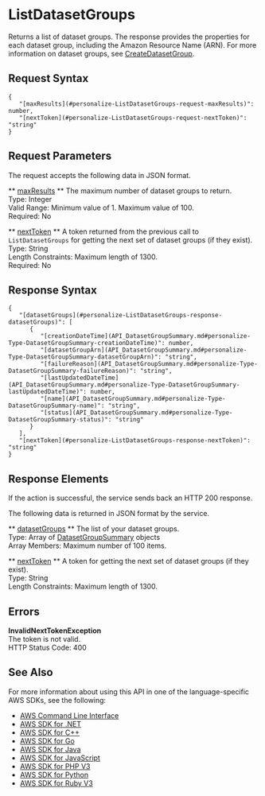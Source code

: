 # ListDatasetGroups<a name="API_ListDatasetGroups"></a>

Returns a list of dataset groups\. The response provides the properties for each dataset group, including the Amazon Resource Name \(ARN\)\. For more information on dataset groups, see [CreateDatasetGroup](API_CreateDatasetGroup.md)\.

## Request Syntax<a name="API_ListDatasetGroups_RequestSyntax"></a>

```
{
   "[maxResults](#personalize-ListDatasetGroups-request-maxResults)": number,
   "[nextToken](#personalize-ListDatasetGroups-request-nextToken)": "string"
}
```

## Request Parameters<a name="API_ListDatasetGroups_RequestParameters"></a>

The request accepts the following data in JSON format\.

 ** [maxResults](#API_ListDatasetGroups_RequestSyntax) **   <a name="personalize-ListDatasetGroups-request-maxResults"></a>
The maximum number of dataset groups to return\.  
Type: Integer  
Valid Range: Minimum value of 1\. Maximum value of 100\.  
Required: No

 ** [nextToken](#API_ListDatasetGroups_RequestSyntax) **   <a name="personalize-ListDatasetGroups-request-nextToken"></a>
A token returned from the previous call to `ListDatasetGroups` for getting the next set of dataset groups \(if they exist\)\.  
Type: String  
Length Constraints: Maximum length of 1300\.  
Required: No

## Response Syntax<a name="API_ListDatasetGroups_ResponseSyntax"></a>

```
{
   "[datasetGroups](#personalize-ListDatasetGroups-response-datasetGroups)": [ 
      { 
         "[creationDateTime](API_DatasetGroupSummary.md#personalize-Type-DatasetGroupSummary-creationDateTime)": number,
         "[datasetGroupArn](API_DatasetGroupSummary.md#personalize-Type-DatasetGroupSummary-datasetGroupArn)": "string",
         "[failureReason](API_DatasetGroupSummary.md#personalize-Type-DatasetGroupSummary-failureReason)": "string",
         "[lastUpdatedDateTime](API_DatasetGroupSummary.md#personalize-Type-DatasetGroupSummary-lastUpdatedDateTime)": number,
         "[name](API_DatasetGroupSummary.md#personalize-Type-DatasetGroupSummary-name)": "string",
         "[status](API_DatasetGroupSummary.md#personalize-Type-DatasetGroupSummary-status)": "string"
      }
   ],
   "[nextToken](#personalize-ListDatasetGroups-response-nextToken)": "string"
}
```

## Response Elements<a name="API_ListDatasetGroups_ResponseElements"></a>

If the action is successful, the service sends back an HTTP 200 response\.

The following data is returned in JSON format by the service\.

 ** [datasetGroups](#API_ListDatasetGroups_ResponseSyntax) **   <a name="personalize-ListDatasetGroups-response-datasetGroups"></a>
The list of your dataset groups\.  
Type: Array of [DatasetGroupSummary](API_DatasetGroupSummary.md) objects  
Array Members: Maximum number of 100 items\.

 ** [nextToken](#API_ListDatasetGroups_ResponseSyntax) **   <a name="personalize-ListDatasetGroups-response-nextToken"></a>
A token for getting the next set of dataset groups \(if they exist\)\.  
Type: String  
Length Constraints: Maximum length of 1300\.

## Errors<a name="API_ListDatasetGroups_Errors"></a>

 **InvalidNextTokenException**   
The token is not valid\.  
HTTP Status Code: 400

## See Also<a name="API_ListDatasetGroups_SeeAlso"></a>

For more information about using this API in one of the language\-specific AWS SDKs, see the following:
+  [AWS Command Line Interface](https://docs.aws.amazon.com/goto/aws-cli/personalize-2018-05-22/ListDatasetGroups) 
+  [AWS SDK for \.NET](https://docs.aws.amazon.com/goto/DotNetSDKV3/personalize-2018-05-22/ListDatasetGroups) 
+  [AWS SDK for C\+\+](https://docs.aws.amazon.com/goto/SdkForCpp/personalize-2018-05-22/ListDatasetGroups) 
+  [AWS SDK for Go](https://docs.aws.amazon.com/goto/SdkForGoV1/personalize-2018-05-22/ListDatasetGroups) 
+  [AWS SDK for Java](https://docs.aws.amazon.com/goto/SdkForJava/personalize-2018-05-22/ListDatasetGroups) 
+  [AWS SDK for JavaScript](https://docs.aws.amazon.com/goto/AWSJavaScriptSDK/personalize-2018-05-22/ListDatasetGroups) 
+  [AWS SDK for PHP V3](https://docs.aws.amazon.com/goto/SdkForPHPV3/personalize-2018-05-22/ListDatasetGroups) 
+  [AWS SDK for Python](https://docs.aws.amazon.com/goto/boto3/personalize-2018-05-22/ListDatasetGroups) 
+  [AWS SDK for Ruby V3](https://docs.aws.amazon.com/goto/SdkForRubyV3/personalize-2018-05-22/ListDatasetGroups) 
